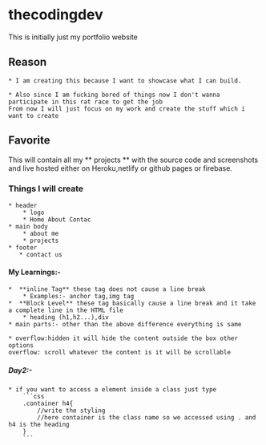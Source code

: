 # thecodingdev
This is initially just my portfolio website 

## Reason 
    * I am creating this because I want to showcase what I can build.

    * Also since I am fucking bored of things now I don't wanna participate in this rat race to get the job
    From now I will just focus on my work and create the stuff which i want to create

## Favorite
This will contain all my ** projects ** with the source code and screenshots and live hosted
either on Heroku,netlify or github pages or firebase.


### Things I will create
    * header
        * logo 
        * Home About Contac
    * main body
        * about me
        * projects
    * footer 
       * contact us 

#### My Learnings:-

    *  **inline Tag** these tag does not cause a line break 
        * Examples:- anchor tag,img tag 
    *  **Block Level** these tag basically cause a line break and it take a complete line in the HTML file
        * heading (h1,h2...),div
    * main parts:- other than the above difference everything is same

    * overflow:hidden it will hide the content outside the box other options 
    overflow: scroll whatever the content is it will be scrollable


##### Day2:-
    * if you want to access a element inside a class just type
        ```css
        .container h4{
            //write the styling
            //here container is the class name so we accessed using . and h4 is the heading
        }
        ```

